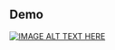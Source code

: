 ## Demo

[![IMAGE ALT TEXT HERE](https://img.youtube.com/vi/k8Ffw4WSv2U/0.jpg)](https://www.youtube.com/watch?v=k8Ffw4WSv2U)
